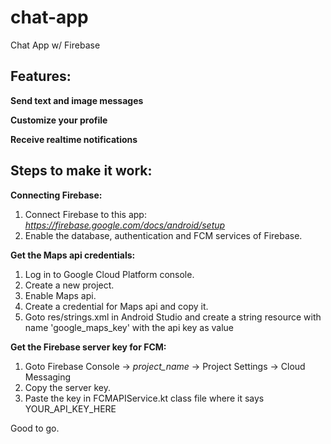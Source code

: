 # chat-app
Chat App w/ Firebase

## Features:

**Send text and image messages**

**Customize your profile**

**Receive realtime notifications**


## Steps to make it work: 

**Connecting Firebase:**

1. Connect Firebase to this app: *https://firebase.google.com/docs/android/setup*
2. Enable the database, authentication and FCM services of Firebase.


**Get the Maps api credentials:**

1. Log in to Google Cloud Platform console. 
2. Create a new project.
2. Enable Maps api.
3. Create a credential for Maps api and copy it.
4. Goto res/strings.xml in Android Studio and create a string resource with name 'google_maps_key' with the api key as value


**Get the Firebase server key for FCM:**

1. Goto Firebase Console -> *project_name* -> Project Settings -> Cloud Messaging 
2. Copy the server key.
3. Paste the key in FCMAPIService.kt class file where it says YOUR_API_KEY_HERE

Good to go. 
